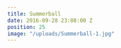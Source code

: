 ```yaml
---
title: Summerball
date: 2016-09-28 23:08:00 Z
position: 25
image: "/uploads/Summerball-1.jpg"
---
```



